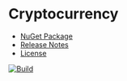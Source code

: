 # Cryptocurrency
- [NuGet Package](https://www.nuget.org/packages/Cryptocurrency)
- [Release Notes](https://github.com/skthomasjr/Cryptocurrency/releases)
- [License](LICENSE.md)

[![Build](https://ci.appveyor.com/api/projects/status/0xlxmif0gainroy5?svg=true)](https://ci.appveyor.com/project/skthomasjr/cryptocurrency)
